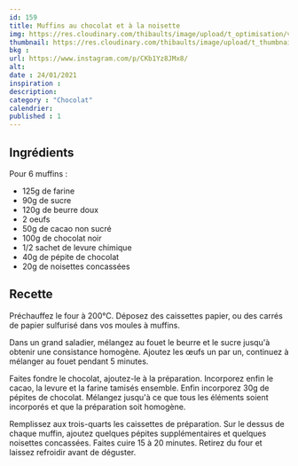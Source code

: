 ```yaml
---
id: 159
title: Muffins au chocolat et à la noisette
img: https://res.cloudinary.com/thibaults/image/upload/t_optimisation/v1611598766/Recipes/20210124_muffins_choco_noisette.jpg
thumbnail: https://res.cloudinary.com/thibaults/image/upload/t_thumbnail_josie/v1611598766/Recipes/20210124_muffins_choco_noisette.jpg
bkg : 
url: https://www.instagram.com/p/CKb1Yz8JMx8/
alt: 
date : 24/01/2021
inspiration : 
description: 
category : "Chocolat"
calendrier: 
published : 1
---
```


## Ingrédients
Pour 6 muffins :
 - 125g de farine
 - 90g de sucre
 - 120g de beurre doux
 - 2 oeufs
 - 50g de cacao non sucré
 - 100g de chocolat noir
 - 1/2 sachet de levure chimique
 - 40g de pépite de chocolat
 - 20g de noisettes concassées

## Recette
Préchauffez le four à 200°C. Déposez des caissettes papier, ou des carrés de papier sulfurisé dans vos moules à muffins.

Dans un grand saladier, mélangez au fouet le beurre et le sucre jusqu'à obtenir une consistance homogène. Ajoutez les œufs un par un, continuez à mélanger au fouet pendant 5 minutes.

Faites fondre le chocolat, ajoutez-le à la préparation. Incorporez enfin le cacao, la levure et la farine tamisés ensemble. Enfin incorporez 30g de pépites de chocolat. Mélangez jusqu'à ce que tous les éléments soient incorporés et que la préparation soit homogène.

Remplissez aux trois-quarts les caissettes de préparation. Sur le dessus de chaque muffin, ajoutez quelques pépites supplémentaires et quelques noisettes concassées. Faites cuire 15 à 20 minutes. Retirez du four et laissez refroidir avant de déguster.